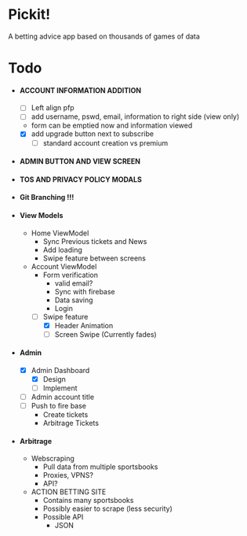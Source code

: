 # Pickit!
A betting advice app based on thousands of games of data

# Todo

- #### ACCOUNT INFORMATION ADDITION
    - [ ] Left align pfp
    - [ ] add username, pswd, email, information to right side (view only)
    - form can be emptied now and information viewed
    - [x]  add upgrade button next to subscribe
        - [ ] standard account creation vs premium

- #### ADMIN BUTTON AND VIEW SCREEN
- #### TOS AND PRIVACY POLICY MODALS

- #### Git Branching !!!

- #### View Models
    - Home ViewModel
        - Sync Previous tickets and News
        - Add loading
        - Swipe feature between screens
    - Account ViewModel
        - Form verification
            - valid email?
            - Sync with firebase
            - Data saving
            - Login
        - [ ] Swipe feature
            - [x] Header Animation 
            - [ ] Screen Swipe (Currently fades)

- #### Admin
    - [x] Admin Dashboard
        - [x] Design 
        - [ ] Implement
    - [ ] Admin account title
    - [ ] Push to fire base
        - Create tickets
        - Arbitrage Tickets

- #### Arbitrage
    - Webscraping
        - Pull data from multiple sportsbooks
        - Proxies, VPNS?
        - API?
    - ACTION BETTING SITE
        - Contains many sportsbooks
        - Possibly easier to scrape (less security)
        - Possible API
            - JSON

